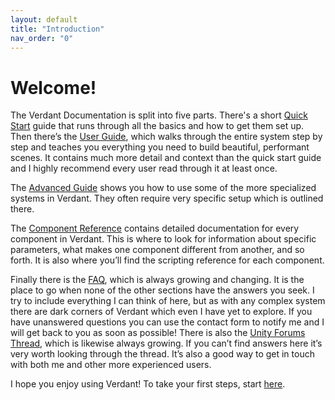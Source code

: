 ```yaml
---
layout: default
title: "Introduction"
nav_order: "0"
---
```


# Welcome!

The Verdant Documentation is split into five parts. There's a short [Quick Start](QuickStart.md) guide that runs through all the basics and how to get them set up. Then there’s the [User Guide](UserGuide), which walks through the entire system step by step and teaches you everything you need to build beautiful, performant scenes. It contains much more detail and context than the quick start guide and I highly recommend every user read through it at least once.

The [Advanced Guide](AdvancedGuide) shows you how to use some of the more specialized systems in Verdant. They often require very specific setup which is outlined there.

The [Component Reference](ComponentReference) contains detailed documentation for every component in Verdant. This is where to look for information about specific parameters, what makes one component different from another, and so forth. It is also where you’ll find the scripting reference for each component. 

Finally there is the [FAQ](FAQ), which is always growing and changing. It is the place to go when none of the other sections have the answers you seek. I try to include everything I can think of here, but as with any complex system there are dark corners of Verdant which even I have yet to explore. If you have unanswered questions you can use the contact form to notify me and I will get back to you as soon as possible! There is also the [Unity Forums Thread](), which is likewise always growing. If you can’t find answers here it’s very worth looking through the thread. It’s also a good way to get in touch with both me and other more experienced users.

I hope you enjoy using Verdant! To take your first steps, start [here](UserGuide/GettingStarted.html).